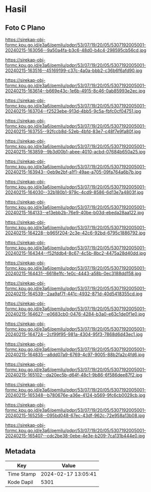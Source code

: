 # Hasil

## Foto C Plano

https://sirekap-obj-formc.kpu.go.id/e3a6/pemilu/pdpr/53/07/19/20/05/5307192005001-20240215-163056--9a50a4fa-b3c6-48d0-b4c4-298595cb56cd.jpg

https://sirekap-obj-formc.kpu.go.id/e3a6/pemilu/pdpr/53/07/19/20/05/5307192005001-20240215-163516--45169199-c37c-4a0a-bbb2-c36b6f6afd90.jpg

https://sirekap-obj-formc.kpu.go.id/e3a6/pemilu/pdpr/53/07/19/20/05/5307192005001-20240215-163614--b669e43c-1e6b-4915-8c46-0ab85993e2ec.jpg

https://sirekap-obj-formc.kpu.go.id/e3a6/pemilu/pdpr/53/07/19/20/05/5307192005001-20240215-163704--f2523ebe-913d-4bb5-9c5a-fbfc0cf04751.jpg

https://sirekap-obj-formc.kpu.go.id/e3a6/pemilu/pdpr/53/07/19/20/05/5307192005001-20240215-163755--92fccb8d-52eb-4bfd-83e7-c48f7e9fa80f.jpg

https://sirekap-obj-formc.kpu.go.id/e3a6/pemilu/pdpr/53/07/19/20/05/5307192005001-20240215-163859--9b3d00b1-abee-4010-acbd-07684b650a25.jpg

https://sirekap-obj-formc.kpu.go.id/e3a6/pemilu/pdpr/53/07/19/20/05/5307192005001-20240215-163943--0eb9e2bf-a1f1-49ae-a705-09fa764a6b7b.jpg

https://sirekap-obj-formc.kpu.go.id/e3a6/pemilu/pdpr/53/07/19/20/05/5307192005001-20240215-164030--32b180b1-979c-4cd9-8586-6d13e7a4803f.jpg

https://sirekap-obj-formc.kpu.go.id/e3a6/pemilu/pdpr/53/07/19/20/05/5307192005001-20240215-164133--e13ebb2b-76e9-40be-b03d-ebeda28aa122.jpg

https://sirekap-obj-formc.kpu.go.id/e3a6/pemilu/pdpr/53/07/19/20/05/5307192005001-20240215-164228--b965f204-2c3e-42c6-92bd-6795c1886792.jpg

https://sirekap-obj-formc.kpu.go.id/e3a6/pemilu/pdpr/53/07/19/20/05/5307192005001-20240215-164344--f52fddb4-8c67-4c5b-8bc2-4475a28d40dd.jpg

https://sirekap-obj-formc.kpu.go.id/e3a6/pemilu/pdpr/53/07/19/20/05/5307192005001-20240215-164431--6618e1fc-1e0c-4443-a58b-0ec3188dd158.jpg

https://sirekap-obj-formc.kpu.go.id/e3a6/pemilu/pdpr/53/07/19/20/05/5307192005001-20240215-164539--2aa9af7f-441c-4932-871d-40d5418355cd.jpg

https://sirekap-obj-formc.kpu.go.id/e3a6/pemilu/pdpr/53/07/19/20/05/5307192005001-20240215-164627--e0683cb0-0476-4284-b3a0-e63c1de0f1e0.jpg

https://sirekap-obj-formc.kpu.go.id/e3a6/pemilu/pdpr/53/07/19/20/05/5307192005001-20240215-164724--2cf99f95-981a-4304-95f3-7868d6d43ec1.jpg

https://sirekap-obj-formc.kpu.go.id/e3a6/pemilu/pdpr/53/07/19/20/05/5307192005001-20240215-164835--a8dd07a9-6769-4c97-9005-88b2fa2c4fd6.jpg

https://sirekap-obj-formc.kpu.go.id/e3a6/pemilu/pdpr/53/07/19/20/05/5307192005001-20240215-165102--da20ec5b-d64f-48c1-9b86-6f586dee87f2.jpg

https://sirekap-obj-formc.kpu.go.id/e3a6/pemilu/pdpr/53/07/19/20/05/5307192005001-20240215-165348--b780676e-a36e-4124-b569-9fc6cb0029cb.jpg

https://sirekap-obj-formc.kpu.go.id/e3a6/pemilu/pdpr/53/07/19/20/05/5307192005001-20240215-165258--095bd048-67ec-43df-962c-72e958a13b08.jpg

https://sirekap-obj-formc.kpu.go.id/e3a6/pemilu/pdpr/53/07/19/20/05/5307192005001-20240215-165407--cdc2be38-0ebe-4e3e-b209-7ca131b444e0.jpg


## Metadata

| Key        | Value               |
| ---------- | ------------------- |
| Time Stamp | 2024-02-17 13:05:41 |
| Kode Dapil | 5301                |



